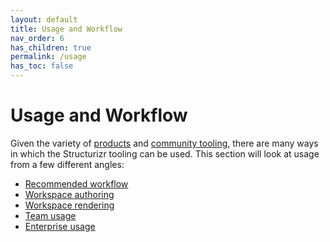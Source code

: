 ```yaml
---
layout: default
title: Usage and Workflow
nav_order: 6
has_children: true
permalink: /usage
has_toc: false
---
```


# Usage and Workflow

Given the variety of [products](/products) and [community tooling](/community), there are many ways in which the
Structurizr tooling can be used. This section will look at usage from a few different angles:

- [Recommended workflow](/usage/workflow)
- [Workspace authoring](/usage/authoring)
- [Workspace rendering](/usage/rendering)
- [Team usage](/usage/team)
- [Enterprise usage](/usage/enterprise)
